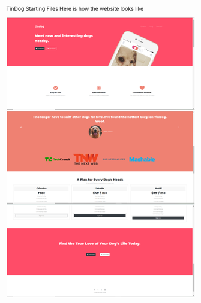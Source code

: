 TinDog Starting Files
Here is how the website looks like 
 <p align="center">
  <img src="/images/siteView1.PNG" width="500" title="Website View">
  <img src="/images/siteView2.PNG" width="500" title="Website View">
  <img src="/images/siteView3.PNG" width="500" title="Website View">
</p>

